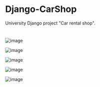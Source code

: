 # Django-CarShop
University Django project "Car rental shop".
#
![image](https://github.com/kubarrr/Django-CarShop/assets/100797029/6acbfd37-46c8-4bba-a0ce-f7b480ea88bb)

![image](https://github.com/kubarrr/Django-CarShop/assets/100797029/3a6292e1-2a70-4198-86b7-6f7a577c8630)

![image](https://github.com/kubarrr/Django-CarShop/assets/100797029/624d8b93-a3b7-4ec1-9c44-29c08dbd9c8a)

![image](https://github.com/kubarrr/Django-CarShop/assets/100797029/b2f033ff-9544-4a58-ad53-9a1298b7c3e7)

![image](https://github.com/kubarrr/Django-CarShop/assets/100797029/839c8e2f-e4a9-4cf8-bc33-66b2fdebe30f)



